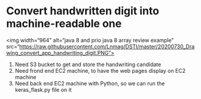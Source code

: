 
# Convert handwritten digit into machine-readable one



<img width=“964” alt=“java 8 and prio java 8  array review example” src=“https://raw.githubusercontent.com/Lnmag/DSTI/master/20200730_Drawing_convert_app_handwriting_digit.PNG”>

1) Need S3 bucket to get and store the handwriting candidate
2) Need frond end EC2 machine, to have the web pages display on EC2 machine
3) Need back end EC2 machine with Python, so we can run the keras_flask.py file on it
